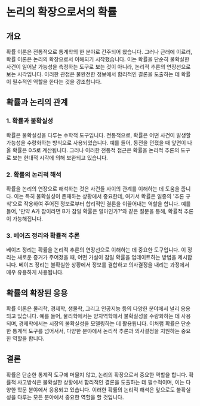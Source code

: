 # 논리의 확장으로서의 확률

## 개요
확률 이론은 전통적으로 통계학의 한 분야로 간주되어 왔습니다. 그러나 근래에 이르러, 확률 이론은 논리의 확장으로서 이해되기 시작했습니다. 이는 확률을 단순히 불확실한 사건이 일어날 가능성을 측정하는 도구로 보는 것이 아니라, 논리적 추론의 연장선으로 보는 시각입니다. 이러한 관점은 불완전한 정보에서 합리적인 결론을 도출하는 데 확률이 필수적인 역할을 한다는 것을 강조합니다.

## 확률과 논리의 관계
### 1. 확률과 불확실성
확률은 불확실성을 다루는 수학적 도구입니다. 전통적으로, 확률은 어떤 사건이 발생할 가능성을 수량화하는 방식으로 사용되었습니다. 예를 들어, 동전을 던졌을 때 앞면이 나올 확률은 0.5로 계산됩니다. 그러나 이러한 전통적 접근은 확률을 논리적 추론의 도구로 보는 현대적 시각에 의해 보완되고 있습니다.

### 2. 확률의 논리적 해석
확률을 논리의 연장으로 해석하는 것은 사건들 사이의 관계를 이해하는 데 도움을 줍니다. 이는 특히 불확실성이 존재하는 상황에서 중요한데, 여기서 확률은 일종의 '추론 규칙'으로 작용하여 주어진 정보로부터 합리적인 결론을 이끌어내는 역할을 합니다. 예를 들어, '만약 A가 참이라면 B가 참일 확률은 얼마인가?'와 같은 질문을 통해, 확률적 추론이 가능해집니다.

### 3. 베이즈 정리와 확률적 추론
베이즈 정리는 확률을 논리적 추론의 연장선으로 이해하는 데 중요한 도구입니다. 이 정리는 새로운 증거가 주어졌을 때, 어떤 가설이 참일 확률을 업데이트하는 방법을 제시합니다. 베이즈 정리는 불확실한 상황에서 정보를 결합하고 의사결정을 내리는 과정에서 매우 유용하게 사용됩니다.

## 확률의 확장된 응용
확률 이론은 물리학, 경제학, 생물학, 그리고 인공지능 등의 다양한 분야에서 널리 응용되고 있습니다. 예를 들어, 물리학에서는 양자역학에서 불확실성을 수량화하는 데 사용되며, 경제학에서는 시장의 불확실성을 모델링하는 데 활용됩니다. 이처럼 확률은 단순한 통계적 도구를 넘어서서, 다양한 분야에서 논리적 추론과 의사결정을 지원하는 중요한 역할을 합니다.

## 결론
확률은 단순한 통계적 도구에 머물지 않고, 논리의 확장으로서 중요한 역할을 합니다. 확률적 사고방식은 불확실한 상황에서 합리적인 결론을 도출하는 데 필수적이며, 이는 다양한 학문 분야에서 응용되고 있습니다. 이러한 확률의 논리적 해석은 앞으로도 불확실성을 다루는 모든 분야에서 중요한 역할을 할 것입니다.


